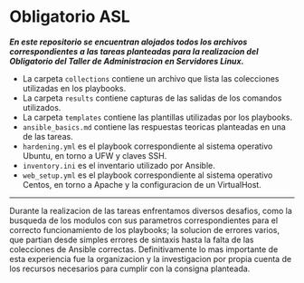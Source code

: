 # Obligatorio ASL

***En este repositorio se encuentran alojados todos los archivos correspondientes a las tareas planteadas para la realizacion del Obligatorio del Taller de Administracion en Servidores Linux.***

- La carpeta `collections` contiene un archivo que lista las colecciones utilizadas en los playbooks.
- La carpeta `results` contiene capturas de las salidas de los comandos utilizados.
- La carpeta `templates` contiene las plantillas utilizadas por los playbooks.
- `ansible_basics.md` contiene las respuestas teoricas planteadas en una de las tareas.
- `hardening.yml` es el playbook correspondiente al sistema operativo Ubuntu, en torno a UFW y claves SSH.
- `inventory.ini` es el inventario utilizado por Ansible.
- `web_setup.yml` es el playbook correspondiente al sistema operativo Centos, en torno a Apache y la configuracion de un VirtualHost.

---------------------------------------------------------------------------------------------------------------------
Durante la realizacion de las tareas enfrentamos diversos desafios, como la busqueda de los modulos con sus parametros correspondientes para el correcto funcionamiento de los playbooks; la solucion de errores varios, que partian desde simples errores de sintaxis hasta la falta de las colecciones de Ansible correctas.
Definitivamente lo mas importante de esta experiencia fue la organizacion y la investigacion por propia cuenta de los recursos necesarios para cumplir con la consigna planteada.
